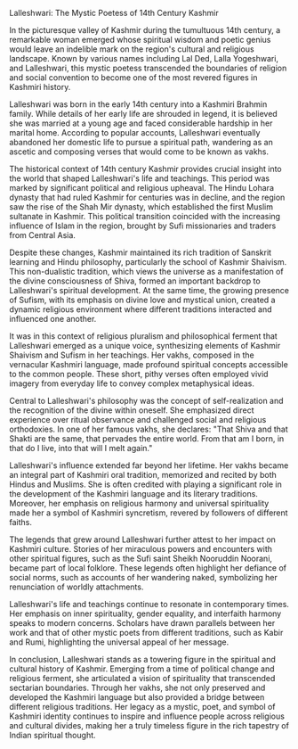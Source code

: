 Lalleshwari: The Mystic Poetess of 14th Century Kashmir

In the picturesque valley of Kashmir during the tumultuous 14th century, a remarkable woman emerged whose spiritual wisdom and poetic genius would leave an indelible mark on the region's cultural and religious landscape. Known by various names including Lal Ded, Lalla Yogeshwari, and Lalleshwari, this mystic poetess transcended the boundaries of religion and social convention to become one of the most revered figures in Kashmiri history.

Lalleshwari was born in the early 14th century into a Kashmiri Brahmin family. While details of her early life are shrouded in legend, it is believed she was married at a young age and faced considerable hardship in her marital home. According to popular accounts, Lalleshwari eventually abandoned her domestic life to pursue a spiritual path, wandering as an ascetic and composing verses that would come to be known as vakhs.

The historical context of 14th century Kashmir provides crucial insight into the world that shaped Lalleshwari's life and teachings. This period was marked by significant political and religious upheaval. The Hindu Lohara dynasty that had ruled Kashmir for centuries was in decline, and the region saw the rise of the Shah Mir dynasty, which established the first Muslim sultanate in Kashmir. This political transition coincided with the increasing influence of Islam in the region, brought by Sufi missionaries and traders from Central Asia.

Despite these changes, Kashmir maintained its rich tradition of Sanskrit learning and Hindu philosophy, particularly the school of Kashmir Shaivism. This non-dualistic tradition, which views the universe as a manifestation of the divine consciousness of Shiva, formed an important backdrop to Lalleshwari's spiritual development. At the same time, the growing presence of Sufism, with its emphasis on divine love and mystical union, created a dynamic religious environment where different traditions interacted and influenced one another.

It was in this context of religious pluralism and philosophical ferment that Lalleshwari emerged as a unique voice, synthesizing elements of Kashmir Shaivism and Sufism in her teachings. Her vakhs, composed in the vernacular Kashmiri language, made profound spiritual concepts accessible to the common people. These short, pithy verses often employed vivid imagery from everyday life to convey complex metaphysical ideas.

Central to Lalleshwari's philosophy was the concept of self-realization and the recognition of the divine within oneself. She emphasized direct experience over ritual observance and challenged social and religious orthodoxies. In one of her famous vakhs, she declares: "That Shiva and that Shakti are the same, that pervades the entire world. From that am I born, in that do I live, into that will I melt again."

Lalleshwari's influence extended far beyond her lifetime. Her vakhs became an integral part of Kashmiri oral tradition, memorized and recited by both Hindus and Muslims. She is often credited with playing a significant role in the development of the Kashmiri language and its literary traditions. Moreover, her emphasis on religious harmony and universal spirituality made her a symbol of Kashmiri syncretism, revered by followers of different faiths.

The legends that grew around Lalleshwari further attest to her impact on Kashmiri culture. Stories of her miraculous powers and encounters with other spiritual figures, such as the Sufi saint Sheikh Nooruddin Noorani, became part of local folklore. These legends often highlight her defiance of social norms, such as accounts of her wandering naked, symbolizing her renunciation of worldly attachments.

Lalleshwari's life and teachings continue to resonate in contemporary times. Her emphasis on inner spirituality, gender equality, and interfaith harmony speaks to modern concerns. Scholars have drawn parallels between her work and that of other mystic poets from different traditions, such as Kabir and Rumi, highlighting the universal appeal of her message.

In conclusion, Lalleshwari stands as a towering figure in the spiritual and cultural history of Kashmir. Emerging from a time of political change and religious ferment, she articulated a vision of spirituality that transcended sectarian boundaries. Through her vakhs, she not only preserved and developed the Kashmiri language but also provided a bridge between different religious traditions. Her legacy as a mystic, poet, and symbol of Kashmiri identity continues to inspire and influence people across religious and cultural divides, making her a truly timeless figure in the rich tapestry of Indian spiritual thought.